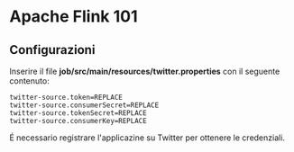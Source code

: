 # Apache Flink 101

## Configurazioni

Inserire il file **job/src/main/resources/twitter.properties** con il seguente contenuto:

 
 ```
twitter-source.token=REPLACE
 twitter-source.consumerSecret=REPLACE
 twitter-source.tokenSecret=REPLACE
 twitter-source.consumerKey=REPLACE
 ```

É necessario registrare l'applicazine su Twitter per ottenere le credenziali.